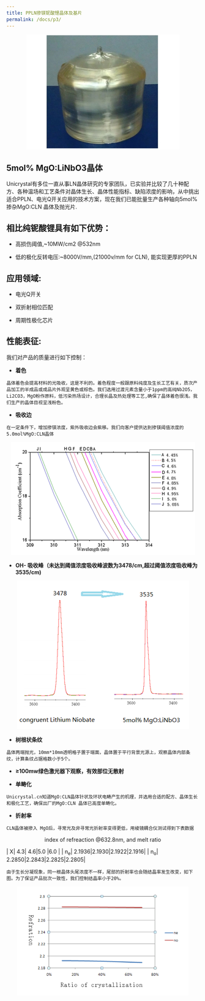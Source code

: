 ```yaml
---
title: PPLN掺镁铌酸锂晶体及基片
permalink: /docs/p3/
---
```


<div  align="center">
    <img src="/img/img1.jpg" class="img-responsive"> 
</div>

## 5mol% MgO:LiNbO3晶体

Unicrystal有多位一直从事LN晶体研究的专家团队，已实验并比较了几十种配方、各种温场和工艺条件对晶体生长、晶体性能指标、缺陷浓度的影响，从中挑出适合PPLN、电光Q开关应用的技术方案，现在我们已能批量生产各种轴向5mol%掺杂MgO:CLN 晶体及抛光片.

## 相比纯铌酸锂具有如下优势：

* 高损伤阈值,~10MW/cm2 @532nm

* 低的极化反转电压:~8000V/mm,(21000v/mm for CLN), 能实现更厚的PPLN


## 应用领域:

* 电光Q开关

* 双折射相位匹配

* 周期性极化芯片

## 性能表征:

我们对产品的质量进行如下控制： 

* **着色**

```
晶体着色会提高材料的光吸收，这是不利的。着色程度一般跟原料纯度及生长工艺有关，质次产品加工的半成品或成品片外观呈黄色或棕色。我们选用过渡元素含量小于1ppm的高纯Nb2O5，Li2CO3，MgO粉作原料，低污染热场设计，合理长晶及热处理等工艺,确保了晶体着色很浅。我们生产的晶体目视呈浅粉色。
```
* **吸收边**

```
在一定条件下，增加掺镁浓度，紫外吸收边会紫移。我们向客户提供达到掺镁阈值浓度的5.0mol%MgO:CLN晶体
```

 <div  align="center">
    <img src="/img/img11.png" class="img-responsive"> 
</div>

* **OH- 吸收峰（未达到阈值浓度吸收峰波数为3478/cm,超过阈值浓度吸收峰为3535/cm)**

<div  align="center">
    <img src="/img/img12.png" class="img-responsive"> 
</div>

* **树根状条纹**

```
晶体两端抛光，10mm*10mm透明格子置于端面，晶体置于平行背景光源上，观察晶体内部条纹，计算条纹占据格数小于5个。
```

* **≥100mw绿色激光器下观察，有效部位无散射**

* **单畴化**

```
Unicrystal.cn知道MgO:CLN晶体针状及环状电畴产生的机理，并选用合适的配方、晶体生长和极化工艺，确保出厂的MgO:CLN 晶体已高度单畴化。
```

* **折射率**

```
CLN晶体被掺入 MgO后，寻常光及非寻常光折射率变得更低，用棱镜耦合仪测试得到下表数据
```

<center>index of refreaction @632.8nm, and melt ratio</center>

| X| 4.3| 4.6|5.0 |6.0 |
| n<sub>e</sub>| 2.1936|2.1930|2.1922|2.1916|
| n<sub>o</sub>| 2.2850|2.2843|2.2825|2.2805|

``` 
由于生长分凝现象，同一根晶体头尾浓度不一样，尾部的折射率也会随结晶率发生改变，如下图。为了保证产品批次一致性，我们控制结晶率小于20%。
```

<div  align="center">
    <img src="/img/img13.png" class="img-responsive"> 
</div>

 

 

 

 

 
